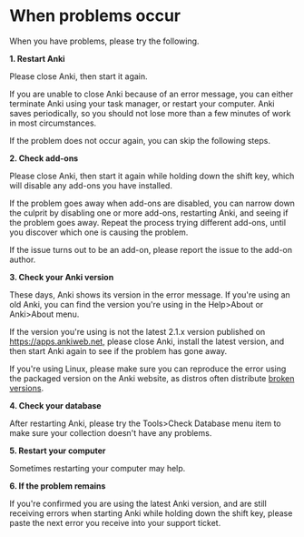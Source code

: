 # When problems occur

When you have problems, please try the following.

**1. Restart Anki**

Please close Anki, then start it again.

If you are unable to close Anki because of an error message, you can either terminate Anki using your task manager, or restart your computer. Anki saves periodically, so you should not lose more than a few minutes of work in most circumstances.

If the problem does not occur again, you can skip the following steps.

**2. Check add-ons**

Please close Anki, then start it again while holding down the shift key, which will disable any add-ons you have installed.

If the problem goes away when add-ons are disabled, you can narrow down the culprit by disabling one or more add-ons, restarting Anki, and seeing if the problem goes away. Repeat the process trying different add-ons, until you discover which one is causing the problem.

If the issue turns out to be an add-on, please report the issue to the add-on author.

**3. Check your Anki version**

These days, Anki shows its version in the error message. If you're using an old Anki, you can find the version you're using in the Help>About or Anki>About menu.

If the version you're using is not the latest 2.1.x version published on <https://apps.ankiweb.net,> please close Anki, install the latest version, and then start Anki again to see if the problem has gone away.

If you're using Linux, please make sure you can reproduce the error using the packaged version on the Anki website, as distros often distribute [broken versions](https://anki.tenderapp.com/kb/anki-ecosystem/third-party-linux-packages-and-source-builds-are-not-supported).

**4. Check your database**

After restarting Anki, please try the Tools>Check Database menu item to make sure your collection doesn't have any problems.

**5. Restart your computer**

Sometimes restarting your computer may help.

**6. If the problem remains**

If you're confirmed you are using the latest Anki version, and are still receiving errors when starting Anki while holding down the shift key, please paste the next error you receive into your support ticket.
